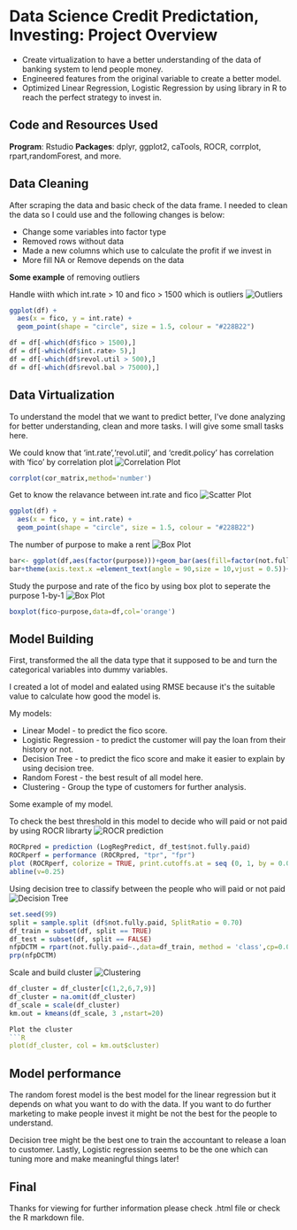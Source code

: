 # Data Science Credit Predictation, Investing: Project Overview
- Create virtualization to have a better understanding of the data of banking system to lend people money.
- Engineered features from the original variable to create a better model.
- Optimized Linear Regression, Logistic Regression by using library in R to reach the perfect strategy to invest in.

## Code and Resources Used
**Program**: Rstudio
**Packages**: dplyr, ggplot2, caTools, ROCR, corrplot, rpart,randomForest, and more.

## Data Cleaning
After scraping the data and basic check of the data frame. I needed to clean the data so I could use and the following changes is below:

- Change some variables into factor type
- Removed rows without data
- Made a new columns which use to calculate the profit if we invest in
- More fill NA or Remove depends on the data

**Some example** of removing outliers

Handle wiith which int.rate > 10 and fico > 1500 which is outliers
![Outliers](ImageUrl)
```R
ggplot(df) +
  aes(x = fico, y = int.rate) +
  geom_point(shape = "circle", size = 1.5, colour = "#228B22")
```

```R
df = df[-which(df$fico > 1500),]
df = df[-which(df$int.rate> 5),]
df = df[-which(df$revol.util > 500),]
df = df[-which(df$revol.bal > 75000),]
```

## Data Virtualization
To understand the model that we want to predict better, I've done analyzing for better understanding, clean and more tasks. I will give some small tasks here.

We could know that ‘int.rate’,‘revol.util’, and ‘credit.policy’ has correlation with ‘fico’ by correlation plot
![Correlation Plot](https://github.com/northpr/LendingClub/blob/main/images/Screen%20Shot%202564-10-28%20at%2001.02.50.png)
```R
corrplot(cor_matrix,method='number')
```

Get to know the relavance between int.rate and fico
![Scatter Plot](https://github.com/northpr/LendingClub/blob/main/images/Screen%20Shot%202564-10-28%20at%2001.02.58.png?raw=true)
```R
ggplot(df) +
  aes(x = fico, y = int.rate) +
  geom_point(shape = "circle", size = 1.5, colour = "#228B22")
```

The number of purpose to make a rent
![Box Plot](https://github.com/northpr/LendingClub/blob/main/images/Screen%20Shot%202564-10-28%20at%2001.03.05.png?raw=true)
```R
bar<- ggplot(df,aes(factor(purpose)))+geom_bar(aes(fill=factor(not.fully.paid)),position='dodge')
bar+theme(axis.text.x =element_text(angle = 90,size = 10,vjust = 0.5))+theme_bw()
```

Study the purpose and rate of the fico by using box plot to seperate the purpose 1-by-1
![Box Plot](https://github.com/northpr/LendingClub/blob/main/images/Screen%20Shot%202564-10-28%20at%2010.50.56.png?raw=true)
```R
boxplot(fico~purpose,data=df,col='orange')
```

## Model Building

First, transformed the all the data type that it supposed to be and turn the categorical variables into dummy variables.

I created a lot of model and ealated using RMSE because it's the suitable value to calculate how good the model is.

My models:
- Linear Model - to predict the fico score.
- Logistic Regression - to predict the customer will pay the loan from their history or not.
- Decision Tree - to predict the fico score and make it easier to explain by using decision tree.
- Random Forest - the best result of all model here.
- Clustering - Group the type of customers for further analysis.

Some example of my model.

To check the best threshold in this model to decide who will paid or not paid by using ROCR librarty
![ROCR prediction](https://github.com/northpr/LendingClub/blob/main/images/Screen%20Shot%202564-10-28%20at%2010.56.14.png?raw=true)
```R
ROCRpred = prediction (LogRegPredict, df_test$not.fully.paid)
ROCRperf = performance (ROCRpred, "tpr", "fpr")
plot (ROCRperf, colorize = TRUE, print.cutoffs.at = seq (0, 1, by = 0.01), text.adj = c(-0.2, 1.7))
abline(v=0.25)
```

Using decision tree to classify between the people who will paid or not paid
![Decision Tree](https://github.com/northpr/LendingClub/blob/main/images/Screen%20Shot%202564-10-28%20at%2010.58.34.png?raw=true)
```R
set.seed(99)
split = sample.split (df$not.fully.paid, SplitRatio = 0.70)
df_train = subset(df, split == TRUE)
df_test = subset(df, split == FALSE)
nfpDCTM = rpart(not.fully.paid~.,data=df_train, method = 'class',cp=0.002)
prp(nfpDCTM)
```

Scale and build cluster
![Clustering](https://github.com/northpr/LendingClub/blob/main/images/Screen%20Shot%202564-10-28%20at%2010.55.59.png?raw=true)
```R
df_cluster = df_cluster[c(1,2,6,7,9)]
df_cluster = na.omit(df_cluster)
df_scale = scale(df_cluster)
km.out = kmeans(df_scale, 3 ,nstart=20)

Plot the cluster
```R
plot(df_cluster, col = km.out$cluster)
```

## Model performance
The random forest model is the best model for the linear regression but it depends on what you want to do with the data. If you want to do further marketing to make people invest it might be not the best for the people to understand.

Decision tree might be the best one to train the accountant to release a loan to customer. Lastly, Logistic regression seems to be the one which can tuning more and make meaningful things later!

## Final
Thanks for viewing for further information please check .html file or check the R markdown file.
